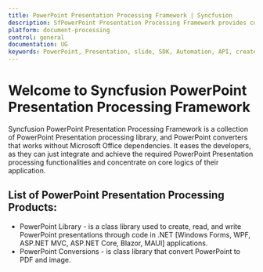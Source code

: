 ```yaml
---
title: PowerPoint Presentation Processing Framework | Syncfusion
description: SfPowerPoint Presentation Processing Framework provides code and PowerPoint converters that works without Microsoft Office dependencies.
platform: document-processing
control: general
documentation: UG
keywords: PowerPoint, Presentation, slide, SDK, Automation, API, create, convert, read
---
```


# Welcome to Syncfusion PowerPoint Presentation Processing Framework

Syncfusion PowerPoint Presentation Processing Framework is a collection of PowerPoint Presentation processing library, and PowerPoint converters that works without Microsoft Office dependencies. It eases the developers, as they can just integrate and achieve the required PowerPoint Presentation processing functionalities and concentrate on core logics of their application.


## List of PowerPoint Presentation Processing Products:

* PowerPoint Library - is a class library used to create, read, and write PowerPoint presentations through code in .NET [Windows Forms, WPF, ASP.NET MVC, ASP.NET Core, Blazor, MAUI] applications.
* PowerPoint Conversions - is class library that convert PowerPoint to PDF and image.

